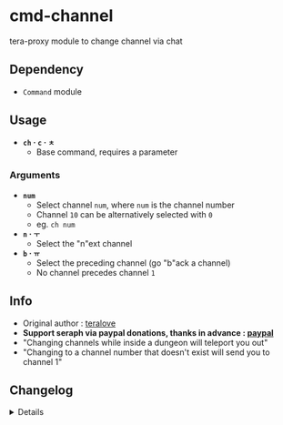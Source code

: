 # cmd-channel
tera-proxy module to change channel via chat

## Dependency
- `Command` module

## Usage
- __`ch` · `c` · `ㅊ`__
  - Base command, requires a parameter
### Arguments
- __`num`__
  - Select channel `num`, where `num` is the channel number
  - Channel `10` can be alternatively selected with `0`
  - eg. `ch num`
- __`n` · `ㅜ`__
  - Select the "n"ext channel
- __`b` · `ㅠ`__
  - Select the preceding channel (go "b"ack a channel)
  - No channel precedes channel `1`

## Info
- Original author : [teralove](https://github.com/teralove)
- **Support seraph via paypal donations, thanks in advance : [paypal](https://www.paypal.me/seraphinush)**
- "Changing channels while inside a dungeon will teleport you out"
- "Changing to a channel number that doesn't exist will send you to channel 1"

## Changelog
<details>

    1.38
    - Removed font color bloat
    1.37
    - Added parameter `b` to go back a channel
    1.36
    - Added auto-update support
    - Added parameter `n` to go to the next channel
    1.35
    - Revised code
    1.34
    - Updated name
    1.33
    - Updated code
    - Added string function
    1.32
    - Updated code aesthetics
    1.31
    - Removed unnecessary hook
    1.30
    - Updated code aesthetics
    1.20
    - Updated code
    - Removed protocol version restriction
    1.10
    - Added Command Dependency
    - Removed format
    1.01
    - Personalized code aesthetics
    1.00
    - Initial fork

</details>
